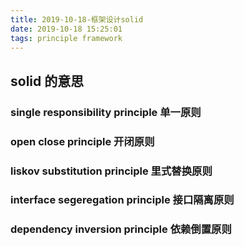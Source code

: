 ```yaml
---
title: 2019-10-18-框架设计solid
date: 2019-10-18 15:25:01
tags: principle framework
---
```


## solid 的意思

### single responsibility principle 单一原则

### open close principle 开闭原则

### liskov substitution principle 里式替换原则

### interface segeregation principle 接口隔离原则

### dependency inversion principle 依赖倒置原则
